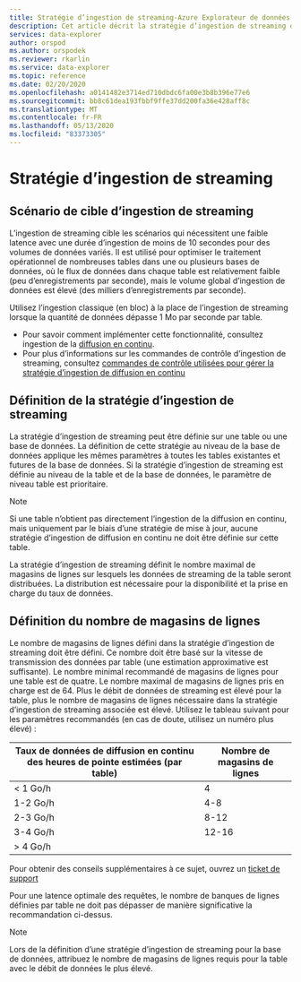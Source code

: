 ```yaml
---
title: Stratégie d’ingestion de streaming-Azure Explorateur de données | Microsoft Docs
description: Cet article décrit la stratégie d’ingestion de streaming dans Azure Explorateur de données.
services: data-explorer
author: orspod
ms.author: orspodek
ms.reviewer: rkarlin
ms.service: data-explorer
ms.topic: reference
ms.date: 02/20/2020
ms.openlocfilehash: a0141482e3714ed710dbdc6fa00e3b8b396e77e6
ms.sourcegitcommit: bb8c61dea193fbbf9ffe37dd200fa36e428aff8c
ms.translationtype: MT
ms.contentlocale: fr-FR
ms.lasthandoff: 05/13/2020
ms.locfileid: "83373305"
---
```

# <a name="streaming-ingestion-policy"></a>Stratégie d’ingestion de streaming

## <a name="streaming-ingestion-target-scenario"></a>Scénario de cible d’ingestion de streaming

L’ingestion de streaming cible les scénarios qui nécessitent une faible latence avec une durée d’ingestion de moins de 10 secondes pour des volumes de données variés. Il est utilisé pour optimiser le traitement opérationnel de nombreuses tables dans une ou plusieurs bases de données, où le flux de données dans chaque table est relativement faible (peu d’enregistrements par seconde), mais le volume global d’ingestion de données est élevé (des milliers d’enregistrements par seconde).

Utilisez l’ingestion classique (en bloc) à la place de l’ingestion de streaming lorsque la quantité de données dépasse 1 Mo par seconde par table. 

* Pour savoir comment implémenter cette fonctionnalité, consultez ingestion de la [diffusion en continu](../../ingest-data-streaming.md).
* Pour plus d’informations sur les commandes de contrôle d’ingestion de streaming, consultez [commandes de contrôle utilisées pour gérer la stratégie d’ingestion de diffusion en continu](../management/streamingingestion-policy.md)

## <a name="streaming-ingestion-policy-definition"></a>Définition de la stratégie d’ingestion de streaming

La stratégie d’ingestion de streaming peut être définie sur une table ou une base de données. La définition de cette stratégie au niveau de la base de données applique les mêmes paramètres à toutes les tables existantes et futures de la base de données. Si la stratégie d’ingestion de streaming est définie au niveau de la table et de la base de données, le paramètre de niveau table est prioritaire.

> [!NOTE]
> Si une table n’obtient pas directement l’ingestion de la diffusion en continu, mais uniquement par le biais d’une stratégie de mise à jour, aucune stratégie d’ingestion de diffusion en continu ne doit être définie sur cette table. 

La stratégie d’ingestion de streaming définit le nombre maximal de magasins de lignes sur lesquels les données de streaming de la table seront distribuées. La distribution est nécessaire pour la disponibilité et la prise en charge du taux de données.

## <a name="setting-the-number-of-row-stores"></a>Définition du nombre de magasins de lignes

Le nombre de magasins de lignes défini dans la stratégie d’ingestion de streaming doit être défini. Ce nombre doit être basé sur la vitesse de transmission des données par table (une estimation approximative est suffisante).
Le nombre minimal recommandé de magasins de lignes pour une table est de quatre. Le nombre maximal de magasins de lignes pris en charge est de 64.
Plus le débit de données de streaming est élevé pour la table, plus le nombre de magasins de lignes nécessaire dans la stratégie d’ingestion de streaming associée est élevé.
Utilisez le tableau suivant pour les paramètres recommandés (en cas de doute, utilisez un numéro plus élevé) :

|Taux de données de diffusion en continu des heures de pointe estimées (par table)|Nombre de magasins de lignes|
|----------|------|
|< 1 Go/h |4|
|1-2 Go/h |4-8|
|2-3 Go/h |8-12|
|3-4 Go/h |12-16|
| > 4 Go/h |

 Pour obtenir des conseils supplémentaires à ce sujet, ouvrez un [ticket de support](https://ms.portal.azure.com/#blade/Microsoft_Azure_Support/HelpAndSupportBlade/overview)

Pour une latence optimale des requêtes, le nombre de banques de lignes définies par table ne doit pas dépasser de manière significative la recommandation ci-dessus.

> [!NOTE]
> Lors de la définition d’une stratégie d’ingestion de streaming pour la base de données, attribuez le nombre de magasins de lignes requis pour la table avec le débit de données le plus élevé. 